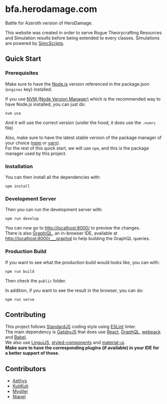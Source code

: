 # bfa.herodamage.com
Battle for Azeroth version of HeroDamage.

This website was created in order to serve Rogue Theorycrafting Resources and Simulation results before being extended to every classes.
Simulations are powered by [SimcScripts](https://github.com/Ravenholdt-TC/SimcScripts).

## Quick Start

### Prerequisites
Make sure to have the [Node.js](https://nodejs.org/) version referenced in the package.json (`engines` key) installed.  

If you use [NVM (Node Version Manager)](https://github.com/creationix/nvm) which is the recommended way to have Node.js installed, you can just do:
```
nvm use
```
And it will use the correct version (under the hood, it does use the `.nvmrc` file)

Also, make sure to have the latest stable version of the package manager of your choice ([npm](https://www.npmjs.com/) or [yarn](https://yarnpkg.com/)).  
For the rest of this quick start, we will use `npm`, and this is the package manager used by this project.

### Installation

You can then install all the dependencies with:
```
npm install
```

### Development Server

Then you can run the development server with:
```
npm run develop
```
You can now go to [http://localhost:8000/](http://localhost:8000/) to preview the changes.  
There is also [GraphiQL](https://github.com/graphql/graphiql), an in-browser IDE, available at [http://localhost:8000/___graphql](http://localhost:8000/___graphql) to help building the GraphQL queries.

### Production Build

If you want to see what the production build would looks like, you can with:
```
npm run build
```
Then check the `public` folder.

In addition, if you want to see the result in the browser, you can do:
```
npm run serve
```

## Contributing
This project follows [StandardJS](https://standardjs.com/) coding style using [ESLint](https://eslint.org/) linter.  
The main dependency is [GatsbyJS](https://www.gatsbyjs.org/) that does use [React](https://reactjs.org/), [GraphQL](https://graphql.org/), [webpack](https://webpack.js.org/) and [Babel](https://babeljs.io/).  
We also use [LinguiJS](https://lingui.js.org/), [styled-components](https://www.styled-components.com/) and [material-ui](https://material-ui.com/).  
**Make sure to have the corresponding plugins (if available) in your IDE for a better support of those.**

## Contributors
- [Aethys](https://github.com/aethys256)
- [KutiKuti](https://github.com/kutikuti)
- [Mystler](https://github.com/Mystler)
- [Nianel](https://github.com/nianel)
